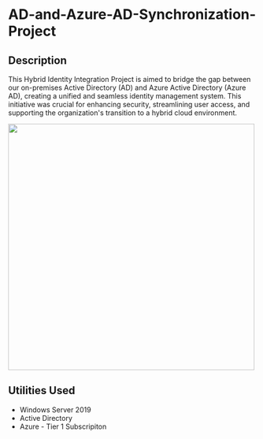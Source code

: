 # AD-and-Azure-AD-Synchronization-Project
## Description
This Hybrid Identity Integration Project is aimed to bridge the gap between our on-premises Active Directory (AD) and Azure Active Directory (Azure AD), creating a unified and seamless identity management system. This initiative was crucial for enhancing security, streamlining user access, and supporting the organization's transition to a hybrid cloud environment.

<img src="https://github.com/StarksRepo/AD-and-Azure-AD-Synchronization-Project/assets/155681117/c11e8901-c905-430a-ba72-ffaa2e4520da)" width=500>

## Utilities Used
* Windows Server 2019
* Active Directory
* Azure - Tier 1 Subscripiton
